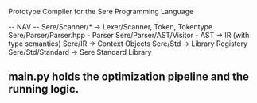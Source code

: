 Prototype Compiler for the Sere Programming Language

-- NAV -- 
Sere/Scanner/* -> Lexer/Scanner, Token, Tokentype
Sere/Parser/Parser.hpp - Parser
Sere/Parser/AST/Visitor - AST -> IR (with type semantics)
Sere/IR -> Context Objects
Sere/Std -> Library Registery
Sere/Std/Standard -> Sere Standard Library

main.py holds the optimization pipeline and the running logic.
---------
